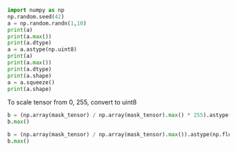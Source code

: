 ```python
import numpy as np
np.random.seed(42)
a = np.random.randn(1,10)
print(a)
print(a.max())
print(a.dtype)
a = a.astype(np.uint8)
print(a)
print(a.max())
print(a.dtype)
print(a.shape)
a = a.squeeze()
print(a.shape)

```

To scale tensor from 0, 255, convert to uint8
```python
b = (np.array(mask_tensor) / np.array(mask_tensor).max() * 255).astype(np.uint8).squeeze()
b.max()
```


```python
b = (np.array(mask_tensor) / np.array(mask_tensor).max()).astype(np.float32).squeeze()
b.max()
```
 